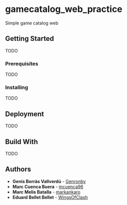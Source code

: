 # gamecatalog_web_practice
Simple game catalog web

## Getting Started
TODO
### Prerequisites
TODO
### Installing 
TODO
## Deployment 
TODO
## Build With
TODO
## Authors
* **Genís Borràs Vallverdú** - [Genronbv](https://github.com/genronbv)
* **Marc Cuenca Buera** - [mcuenca96](https://github.com/mcuenca96)
* **Marc Melis Batalla** - [markankaro](https://github.com/markankaro)
* **Eduard Bellet Bellet** - [WingsOfClash](https://github.com/wingsofclash)
